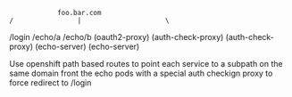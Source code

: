                 foo.bar.com
    /                |                     \ 
/login            /echo/a                  /echo/b
(oauth2-proxy)    (auth-check-proxy)       (auth-check-proxy)
                  (echo-server)            (echo-server)

Use openshift path based routes to point each service to a subpath on the same domain
front the echo pods with a special auth checkign proxy to force redirect to /login


